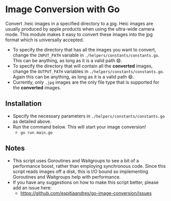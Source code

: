 # Image Conversion with Go

Convert .heic images in a specified directory to a jpg. Heic images are usually produced by apple products when using the ultra-wide camera mode. This module makes it easy to convert these images into the jpg format which is universally accepted.

- To specify the directory that has all the images you want to convert, change the `INPUT_PATH` variable in `./helpers/constants/constants.go`. This can be anything, as long as it is a valid path 😄.
- To specify the directory that will contain all the **converted** images, change the `OUTPUT_PATH` variables in `./helpers/constants/constants.go`. Again this can be anything, as long as it is a valid path 😄.
- Currently, only `.jpg` images are the only file type that is supported for the **converted** images.

## Installation

- Specify the necessary parameters in `./helpers/constants/constants.go` as detailed above.
- Run the command below. This will start your image conversion!
  - `go run main.go`

## Notes

- This script uses Goroutines and Waitgroups to see a bit of a performance boost, rather than employing synchronous code. Since this script reads images off a disk, this is I/O bound so implementing Goroutines and Waitgroups help with performance.
- If you have any suggestions on how to make this script better, please add an issue here:
  - https://github.com/espitiaandres/go-image-conversion/issues
